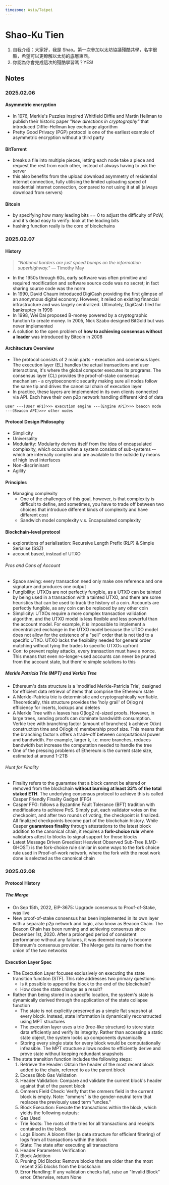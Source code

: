 ```yaml
---
timezone: Asia/Taipei
---
```


# Shao-Ku Tien

1. 自我介绍：大家好，我是 Shao。第一次參加以太坊協議殘酷共學，名字很酷，希望可以更瞭解以太坊的底層東西。
2. 你認為你會完成這次的殘酷學習嗎？YES!

## Notes

<!-- Content_START -->

### 2025.02.06

#### Asymmetric encryption

- In 1976, Merkle's Puzzles inspired Whitfield Diffie and Martin Hellman to publish their historic paper _"New directions in cryptography"_ that introduced Diffie–Hellman key exchange algorithm
- Pretty Good Privacy (PGP) protocol is one of the earliest example of asymmetric encryption without a third party

#### BitTorrent

- breaks a file into multiple pieces, letting each node take a piece and request the rest from each other, instead of always having to ask the server
- this also benefits from the upload download asymmetry of residential internet connection, fully utilising the limited uploading speed of residential internet connection, compared to not using it at all (always download from servers)

#### Bitcoin

- by specifying how many leading bits == 0 to adjust the difficulty of PoW, and it's dead easy to verify: look at the leading bits
- hashing function really is the core of blockchains

### 2025.02.07

#### History

> _"National borders are just speed bumps on the information superhighway."_
> — Timothy May

- In the 1950s through 60s, early software was often primitive and required modification and software source code was no secret; in fact sharing source code was the norm
- In 1990, David Chaum introduced DigiCash providing the first glimpse of an anonymous digital economy. However, it relied on existing financial infrastructure and was largely centralized. Ultimately, DigiCash filed for bankruptcy in 1998
- In 1998, Wei Dai proposed B-money powered by a cryptographic function to create money. In 2005, Nick Szabo designed BitGold but was never implemented
- A solution to the open problem of **how to achieving consensus without a leader** was introduced by Bitcoin in 2008

#### Architecture Overview

- The protocol consists of 2 main parts - execution and consensus layer. The execution layer (EL) handles the actual transactions and user interactions, it's where the global computer executes its programs. The consensus layer (CL) provides the proof-of-stake consensus mechanism - a cryptoeconomic security making sure all nodes follow the same tip and drives the canonical chain of execution layer
- In practice, these layers are implemented in its own clients connected via API. Each have their own p2p network handling different kind of data

```
user ---(User API)>>> execution engine ---(Engine API)>>> beacon node ---(Beacon API)>>> other nodes
```

#### Protocol Design Philosophy

- Simplicity
- Universality
- Modularity: Modularity derives itself from the idea of encapsulated complexity, which occurs when a system consists of sub-systems -- which are internally complex and are available to the outside by means of high level interfaces
- Non-discriminant
- Agility

#### Principles

- Managing complexity
  - One of the challenges of this goal, however, is that complexity is difficult to define, and sometimes, you have to trade off between two choices that introduce different kinds of complexity and have different cost
  - Sandwich model complexity v.s. Encapsulated complexity

#### Blockchain-level protocol

- explorations of serialisation: Recursive Length Prefix (RLP) & Simple Serialise (SSZ)
- account based, instead of UTXO

###### Pros and Cons of Account

- Space saving: every transaction need only make one reference and one signature and produces one output
- Fungibility: UTXOs are not perfectly fungible, as a UTXO can be tainted by being used in a transaction with a tainted UTXO, and there are some heuristics that can be used to track the history of a coin. Accounts are perfectly fungible, as any coin can be replaced by any other coin
- Simplicity: UTXOs require a more complex transaction validation algorithm, and the UTXO model is less flexible and less powerful than the account model. For example, it is impossible to implement a decentralized exchange in the UTXO model because the UTXO model does not allow for the existence of a "sell" order that is not tied to a specific UTXO. UTXO lacks the flexibility needed for general order matching without tying the trades to specific UTXOs upfront
- Con: to prevent replay attacks, every transaction must have a nonce. This means that even no-longer-used accounts can never be pruned from the account state, but there're simple solutions to this

##### Merkle Patricia Trie (MPT) and Verkle Tree

- Ethereum's data structure is a 'modified Merkle-Patricia Trie', designed for efficient data retrieval of items that comprise the Ethereum state
- A Merkle-Patricia trie is deterministic and cryptographically verifiable. Theoretically, this structure provides the 'holy grail' of O(log n) efficiency for inserts, lookups and deletes
- A Merkle Tree with `n` leaves has O(log2 n)-sized proofs. However, in large trees, sending proofs can dominate bandwidth consumption. Verkle tree with branching factor (amount of branches) `k` achieve O(kn) construction time and O(logk n) membership proof size. This means that the branching factor `k` offers a trade-off between computational power and bandwidth. For example, larger `k`, i.e. more branches, reduces bandwidth but increase the computation needed to handle the tree
- One of the pressing problems of Ethereum is the current state size, estimated at around 1-2TB

###### Hunt for Finality

- Finality refers to the guarantee that a block cannot be altered or removed from the blockchain **without burning at least 33% of the total staked ETH**. The underlying consensus protocol to achieve this is called Casper Friendly Finality Gadget (FFG)
- Casper FFG: follows a Byzantine Fault Tolerance (BFT) tradition with modifications to achieve PoS. Simply put, each validator votes on the checkpoint, and after two rounds of voting, the checkpoint is finalized. All finalized checkpoints become part of the blockchain history. While Casper **guarantees finality** through attestations to the latest block addition to the canonical chain, it requires a **fork-choice rule** where validators attest to blocks to signal support for those blocks
- Latest Message Driven Greediest Heaviest Observed Sub-Tree (LMD-GHOST) is the fork-choice rule similar in some ways to the fork choice rule used in Proof-of-work network, where the fork with the most work done is selected as the canonical chain

### 2025.02.08

#### Protocol History

##### The Merge

- On Sep 15th, 2022, EIP-3675: Upgrade consensus to Proof-of-Stake, was live
- New proof-of-stake consensus has been implemented in its own layer with a separate p2p network and logic, also know as Beacon Chain. The Beacon Chain has been running and achieving consensus since December 1st, 2020. After a prolonged period of consistent performance without any failures, it was deemed ready to become Ethereum's consensus provider. The Merge gets its name from the union of the two networks

#### Execution Layer Spec

- The Execution Layer focuses exclusively on executing the state transition function (STF). This role addresses two primary questions:
  - Is it possible to append the block to the end of the blockchain?
  - How does the state change as a result?
- Rather than being stored in a specific location, the system's state is dynamically derived through the application of the state collapse function
  - The state is not explicitly preserved as a simple flat snapshot at every block. Instead, state information is dynamically reconstructed using MPT structures
  - The execution layer uses a trie (tree-like structure) to store state data efficiently and verify its integrity. Rather than accessing a static state object, the system looks up components dynamically
  - Storing every single state for every block would be computationally infeasible. The MPT structure allows nodes to efficiently derive and prove state without keeping redundant snapshots
- The state transition function includes the following steps:
  1. Retrieve the Header: Obtain the header of the most recent block added to the chain, referred to as the parent block
  2. Excess Blob Gas Validation
  3. Header Validation: Compare and validate the current block's header against that of the parent block
  4. Ommers Field Check: Verify that the ommers field in the current block is empty. Note: "ommers" is the gender-neutral term that replaces the previously used term "uncles."
  5. Block Execution: Execute the transactions within the block, which yields the following outputs:
  - Gas Used
  - Trie Roots: The roots of the tries for all transactions and receipts contained in the block
  - Logs Bloom: A bloom filter (a data structure for efficient filtering) of logs from all transactions within the block
  - State: The state after executing all transactions
  6. Header Parameters Verification
  7. Block Addition
  8. Pruning Old Blocks: Remove blocks that are older than the most recent 255 blocks from the blockchain
  9. Error Handling: If any validation checks fail, raise an "Invalid Block" error. Otherwise, return None

<!-- Content_END -->
